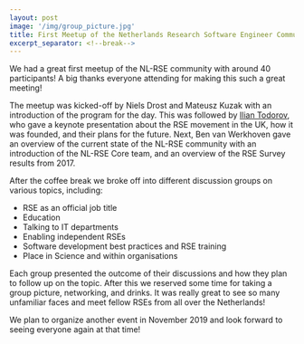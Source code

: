 ```yaml
---
layout: post
image: '/img/group_picture.jpg'
title: First Meetup of the Netherlands Research Software Engineer Community
excerpt_separator: <!--break-->
---
```


We had a great first meetup of the NL-RSE community with around 40 participants!
A big thanks everyone attending for making this such a great meeting!

<!--break-->

The meetup was kicked-off by Niels Drost and Mateusz Kuzak with an introduction of the program for the day.
This was followed by [Ilian Todorov](http://nl-rse.org/resources/20180920/keynote-ilian-todorov.pdf), who
gave a keynote presentation about the RSE movement in the UK, how it was founded, and their plans for the future.
Next, Ben van Werkhoven gave an overview of the current state of the NL-RSE community with an introduction of the
NL-RSE Core team, and an overview of the RSE Survey results from 2017.

After the coffee break we broke off into different discussion groups on various topics, including:
- RSE as an official job title
- Education
- Talking to IT departments
- Enabling independent RSEs
- Software development best practices and RSE training
- Place in Science and within organisations

Each group presented the outcome of their discussions and how they plan to follow up on the topic. After this we reserved 
some time for taking a group picture, networking, and drinks. It was really great to see so many unfamiliar faces and meet 
fellow RSEs from all over the Netherlands!

We plan to organize another event in November 2019 and look forward to seeing everyone again at that time!

